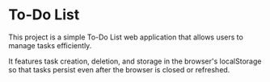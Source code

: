 # To-Do List

This project is a simple To-Do List web application that allows users to manage tasks efficiently. 

It features task creation, deletion, and storage in the browser's localStorage so that tasks persist even after the browser is closed or refreshed.
